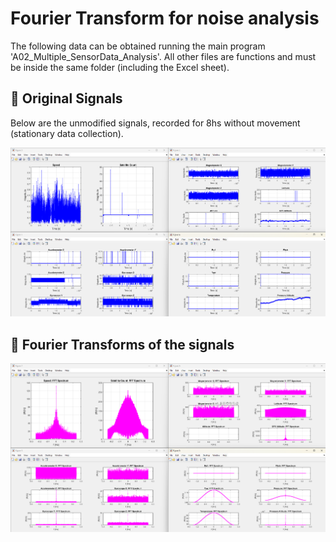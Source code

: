 ﻿# Fourier Transform for noise analysis

The following data can be obtained running the main program 'A02_Multiple_SensorData_Analysis'. All other files are functions and must be inside the same folder (including the Excel sheet).

## 📌 Original Signals

Below are the unmodified signals, recorded for 8hs without movement (stationary data collection).

![Original](OriginalSignals.png)

## 📌 Fourier Transforms of the signals

![FFT](FourierTransforms.png)